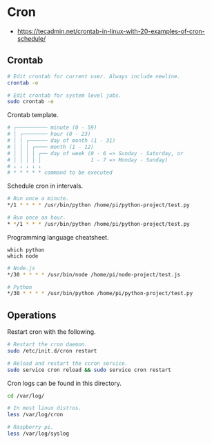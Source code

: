 # Cron

- https://tecadmin.net/crontab-in-linux-with-20-examples-of-cron-schedule/

## Crontab

```bash
# Edit crontab for current user. Always include newline.
crontab -e

# Edit crontab for system level jobs.
sudo crontab -e
```

Crontab template.
```bash
# ┌────────── minute (0 - 59)
# │ ┌──────── hour (0 - 23)
# │ │ ┌────── day of month (1 - 31)
# │ │ │ ┌──── month (1 - 12)
# │ │ │ │ ┌── day of week (0 - 6 => Sunday - Saturday, or
# │ │ │ │ │                1 - 7 => Monday - Sunday)
# ↓ ↓ ↓ ↓ ↓
# * * * * * command to be executed
```

Schedule cron in intervals.
```bash
# Run once a minute.
*/1 * * * * /usr/bin/python /home/pi/python-project/test.py

# Run once an hour.
* */1 * * * /usr/bin/python /home/pi/python-project/test.py

```

Programming language cheatsheet.


```
which python
which node
```

```bash
# Node.js
*/30 * * * * /usr/bin/node /home/pi/node-project/test.js

# Python
*/30 * * * * /usr/bin/python /home/pi/python-project/test.py
```

## Operations
Restart cron with the following.
```bash
# Restart the cron daemon.
sudo /etc/init.d/cron restart

# Reload and restart the ccron service.
sudo service cron reload && sudo service cron restart
```

Cron logs can be found in this directory.
```bash
cd /var/log/

# In most linux distros.
less /var/log/cron

# Raspberry pi.
less /var/log/syslog
```
